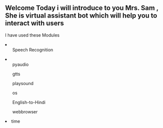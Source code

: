 ## Welcome Today i will introduce to you Mrs. Sam , She is virtual assistant bot which will help you to interact with users

I have used these Modules
<li>
  <ul>  Speech Recognition</ul></li>
<li>  <ul> pyaudio</ul></li>
  <ul> gtts</ul>
  <ul> playsound</ul>
  <ul> os</ul>
  <ul> English-to-Hindi</ul>
  <ul> webbrowser</ul>
  <li> time </li>

